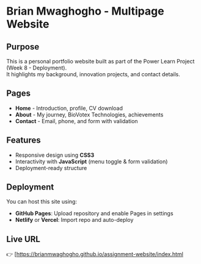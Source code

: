 # Brian Mwaghogho - Multipage Website

## Purpose
This is a personal portfolio website built as part of the Power Learn Project (Week 8 - Deployment).  
It highlights my background, innovation projects, and contact details.

## Pages
- **Home** - Introduction, profile, CV download  
- **About** - My journey, BioVotex Technologies, achievements  
- **Contact** - Email, phone, and form with validation  

## Features
- Responsive design using **CSS3**
- Interactivity with **JavaScript** (menu toggle & form validation)
- Deployment-ready structure

## Deployment
You can host this site using:
- **GitHub Pages**: Upload repository and enable Pages in settings  
- **Netlify** or **Vercel**: Import repo and auto-deploy  

## Live URL
👉 [https://brianmwaghogho.github.io/assignment-website/index.html

